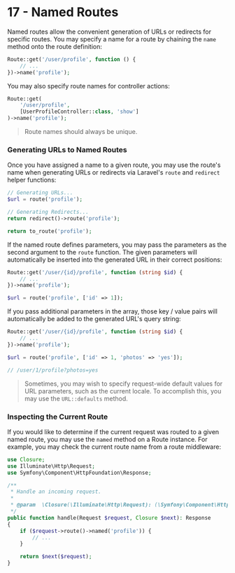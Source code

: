 # 17 - Named Routes

Named routes allow the convenient generation of URLs or redirects for specific routes. You may specify a name for a route by chaining the `name` method onto the route definition:

```php
Route::get('/user/profile', function () {
    // ...
})->name('profile');
```

You may also specify route names for controller actions:

```php
Route::get(
    '/user/profile',
    [UserProfileController::class, 'show']
)->name('profile');
```

> Route names should always be unique.

### Generating URLs to Named Routes

Once you have assigned a name to a given route, you may use the route's name when generating URLs or redirects via Laravel's `route` and `redirect` helper functions:

```php
// Generating URLs...
$url = route('profile');

// Generating Redirects...
return redirect()->route('profile');

return to_route('profile');
```

If the named route defines parameters, you may pass the parameters as the second argument to the `route` function. The given parameters will automatically be inserted into the generated URL in their correct positions:

```php
Route::get('/user/{id}/profile', function (string $id) {
    // ...
})->name('profile');

$url = route('profile', ['id' => 1]);
```

If you pass additional parameters in the array, those key / value pairs will automatically be added to the generated URL's query string:

```php
Route::get('/user/{id}/profile', function (string $id) {
    // ...
})->name('profile');

$url = route('profile', ['id' => 1, 'photos' => 'yes']);

// /user/1/profile?photos=yes
```

> Sometimes, you may wish to specify request-wide default values for URL parameters, such as the current locale. To accomplish this, you may use the `URL::defaults` method.

### Inspecting the Current Route

If you would like to determine if the current request was routed to a given named route, you may use the `named` method on a Route instance. For example, you may check the current route name from a route middleware:

```php
use Closure;
use Illuminate\Http\Request;
use Symfony\Component\HttpFoundation\Response;

/**
 * Handle an incoming request.
 *
 * @param  \Closure(\Illuminate\Http\Request): (\Symfony\Component\HttpFoundation\Response)  $next
 */
public function handle(Request $request, Closure $next): Response
{
    if ($request->route()->named('profile')) {
        // ...
    }

    return $next($request);
}
```
